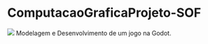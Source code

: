 # ComputacaoGraficaProjeto-SOF

<img src="./Thumb.gif">
Modelagem e Desenvolvimento de um jogo na Godot.
